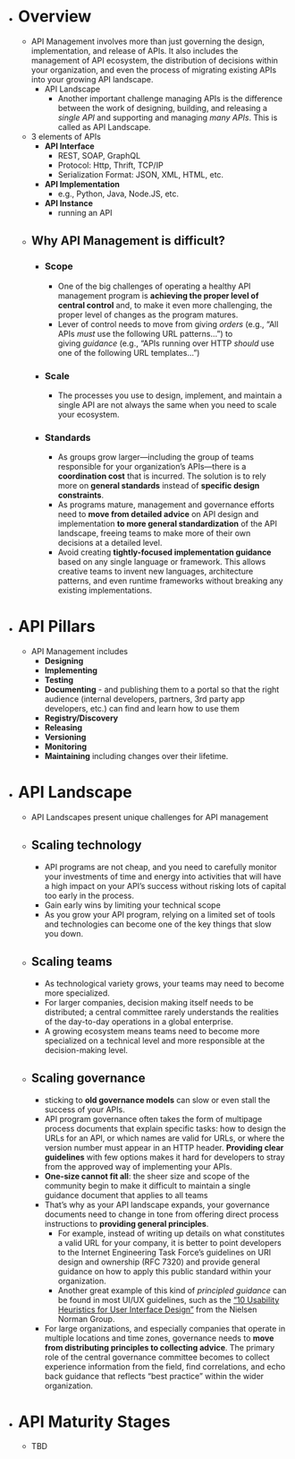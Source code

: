 - # Overview
	- API Management involves more than just governing the design, implementation, and release of APIs. It also includes the management of API ecosystem, the distribution of decisions within your organization, and even the process of migrating existing APIs into your growing API landscape.
		- API Landscape
			- Another important challenge managing APIs is the difference between the work of designing, building, and releasing a *single API* and supporting and managing *many APIs*. This is called as API Landscape.
	- 3 elements of APIs
		- **API Interface**
			- REST, SOAP, GraphQL
			- Protocol: Http, Thrift, TCP/IP
			- Serialization Format: JSON, XML, HTML, etc.
		- **API Implementation**
			- e.g., Python, Java, Node.JS, etc.
		- **API Instance**
			- running an API
	- ## Why API Management is difficult?
		- ### Scope
			- One of the big challenges of operating a healthy API management program is **achieving the proper level of central control** and, to make it even more challenging, the proper level of changes as the program matures.
			- Lever of control needs to move from giving *orders* (e.g., “All APIs *must* use the following URL patterns…”) to giving *guidance* (e.g., “APIs running over HTTP *should* use one of the following URL templates…”)
		- ### Scale
			- The processes you use to design, implement, and maintain a single API are not always the same when you need to scale your ecosystem.
		- ### Standards
			- As groups grow larger—including the group of teams responsible for your organization’s APIs—there is a **coordination cost** that is incurred. The solution is to rely more on **general standards** instead of **specific design constraints**.
			- As programs mature, management and governance efforts need to **move from detailed advice** on API design and implementation **to more general standardization** of the API landscape, freeing teams to make more of their own decisions at a detailed level.
			- Avoid creating **tightly-focused implementation guidance** based on any single language or framework. This allows creative teams to invent new languages, architecture patterns, and even runtime frameworks without breaking any existing implementations.
- # API Pillars
	- API Management includes
		- **Designing**
		- **Implementing**
		- **Testing**
		- **Documenting** - and publishing them to a portal so that the right audience (internal developers, partners, 3rd party app developers, etc.) can find and learn how to use them
		- **Registry/Discovery**
		- **Releasing**
		- **Versioning**
		- **Monitoring**
		- **Maintaining** including changes over their lifetime.
- # API Landscape
	- API Landscapes present unique challenges for API management
	- ## Scaling technology
		- API programs are not cheap, and you need to carefully monitor your investments of time and energy into activities that will have a high impact on your API’s success without risking lots of capital too early in the process.
		- Gain early wins by limiting your technical scope
		- As you grow your API program, relying on a limited set of tools and technologies can become one of the key things that slow you down.
	- ## Scaling teams
		- As technological variety grows, your teams may need to become more specialized.
		- For larger companies, decision making itself needs to be distributed; a central committee rarely understands the realities of the day-to-day operations in a global enterprise.
		- A growing ecosystem means teams need to become more specialized on a technical level and more responsible at the decision-making level.
	- ## Scaling governance
		- sticking to **old governance models** can slow or even stall the success of your APIs.
		- API program governance often takes the form of multipage process documents that explain specific tasks: how to design the URLs for an API, or which names are valid for URLs, or where the version number must appear in an HTTP header. **Providing clear guidelines** with few options makes it hard for developers to stray from the approved way of implementing your APIs.
		- **One-size cannot fit all**: the sheer size and scope of the community begin to make it difficult to maintain a single guidance document that applies to all teams
		- That’s why as your API landscape expands, your governance documents need to change in tone from offering direct process instructions to **providing general principles**.
			- For example, instead of writing up details on what constitutes a valid URL for your company, it is better to point developers to the Internet Engineering Task Force’s guidelines on URI design and ownership (RFC 7320) and provide general guidance on how to apply this public standard within your organization.
			- Another great example of this kind of *principled guidance* can be found in most UI/UX guidelines, such as the [“10 Usability Heuristics for User Interface Design”](https://oreil.ly/qU66X) from the Nielsen Norman Group.
		- For large organizations, and especially companies that operate in multiple locations and time zones, governance needs to **move from distributing principles to collecting advice**. The primary role of the central governance committee becomes to collect experience information from the field, find correlations, and echo back guidance that reflects “best practice” within the wider organization.
- # API Maturity Stages
	- TBD